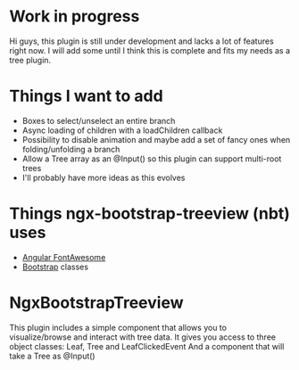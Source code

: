 # Work in progress

Hi guys, this plugin is still under development and lacks a lot of features right now.
I will add some until I think this is complete and fits my needs as a tree plugin.

# Things I want to add

-   Boxes to select/unselect an entire branch
-   Async loading of children with a loadChildren callback
-   Possibility to disable animation and maybe add a set of fancy ones when folding/unfolding a branch
-   Allow a Tree array as an @Input() so this plugin can support multi-root trees
-   I'll probably have more ideas as this evolves

# Things ngx-bootstrap-treeview (nbt) uses

-   [Angular FontAwesome](https://github.com/FortAwesome/angular-fontawesome)
-   [Bootstrap](https://getbootstrap.com/) classes

# NgxBootstrapTreeview

This plugin includes a simple component that allows you to visualize/browse and interact with tree data.
It gives you access to three object classes: Leaf, Tree and LeafClickedEvent
And a component that will take a Tree as @Input()
